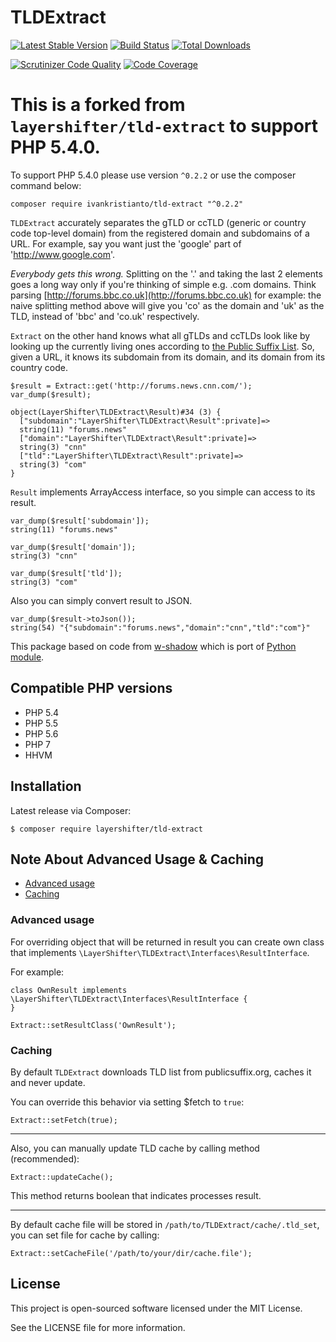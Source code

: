 # TLDExtract

[![Latest Stable Version](https://poser.pugx.org/layershifter/tld-extract/v/stable)](https://packagist.org/packages/layershifter/tld-extract)
[![Build Status](https://travis-ci.org/layershifter/TLDExtract.svg)](https://travis-ci.org/layershifter/TLDExtract)
[![Total Downloads](https://poser.pugx.org/layershifter/tld-extract/downloads)](https://packagist.org/packages/layershifter/tld-extract)

[![Scrutinizer Code Quality](https://scrutinizer-ci.com/g/layershifter/TLDExtract/badges/quality-score.png?b=master)](https://scrutinizer-ci.com/g/layershifter/TLDExtract/?branch=master)
[![Code Coverage](https://scrutinizer-ci.com/g/layershifter/TLDExtract/badges/coverage.png?b=master)](https://scrutinizer-ci.com/g/layershifter/TLDExtract/?branch=master)

# This is a forked from `layershifter/tld-extract` to support PHP 5.4.0.

To support PHP 5.4.0 please use version `^0.2.2` or use the composer command below:

    composer require ivankristianto/tld-extract "^0.2.2"

`TLDExtract` accurately separates the gTLD or ccTLD (generic or country code
top-level domain) from the registered domain and subdomains of a URL. For
example, say you want just the 'google' part of 'http://www.google.com'.

*Everybody gets this wrong.* Splitting on the '.' and taking the last 2
elements goes a long way only if you're thinking of simple e.g. .com
domains. Think parsing
[http://forums.bbc.co.uk](http://forums.bbc.co.uk) for example: the naive
splitting method above will give you 'co' as the domain and 'uk' as the TLD,
instead of 'bbc' and 'co.uk' respectively.

`Extract` on the other hand knows what all gTLDs and ccTLDs look like by
looking up the currently living ones according to
[the Public Suffix List](http://www.publicsuffix.org). So,
given a URL, it knows its subdomain from its domain, and its domain from its
country code.

    $result = Extract::get('http://forums.news.cnn.com/');
    var_dump($result);
    
    object(LayerShifter\TLDExtract\Result)#34 (3) {
      ["subdomain":"LayerShifter\TLDExtract\Result":private]=>
      string(11) "forums.news"
      ["domain":"LayerShifter\TLDExtract\Result":private]=>
      string(3) "cnn"
      ["tld":"LayerShifter\TLDExtract\Result":private]=>
      string(3) "com"
    }

`Result` implements ArrayAccess interface, so you simple can access to its result.

    var_dump($result['subdomain']);
    string(11) "forums.news"
    
    var_dump($result['domain']);
    string(3) "cnn"
    
    var_dump($result['tld']);
    string(3) "com"
    
Also you can simply convert result to JSON.
    
    var_dump($result->toJson());
    string(54) "{"subdomain":"forums.news","domain":"cnn","tld":"com"}"

This package based on code from [w-shadow](http://w-shadow.com/blog/2012/08/28/tldextract/)
which is port of [Python module](https://github.com/john-kurkowski/tldextract).

## Compatible PHP versions
- PHP 5.4
- PHP 5.5
- PHP 5.6
- PHP 7
- HHVM

## Installation

Latest release via Composer:

    $ composer require layershifter/tld-extract

## Note About Advanced Usage & Caching

- [Advanced usage](#note-advanced)
- [Caching](#note-caching)

### <a name="note-advanced"></a> Advanced usage

For overriding object that will be returned in result you can create own class that implements `\LayerShifter\TLDExtract\Interfaces\ResultInterface`.

For example:

    class OwnResult implements \LayerShifter\TLDExtract\Interfaces\ResultInterface {
    }
    
    Extract::setResultClass('OwnResult');

### <a name="note-caching"></a> Caching

By default `TLDExtract` downloads TLD list from publicsuffix.org, caches it and never update.

You can override this behavior via setting $fetch to `true`:

    Extract::setFetch(true);

---

Also, you can manually update TLD cache by calling method (recommended):

    Extract::updateCache();
    
This method returns boolean that indicates processes result.

---

By default cache file will be stored in `/path/to/TLDExtract/cache/.tld_set`, you can set file for cache by calling:

    Extract::setCacheFile('/path/to/your/dir/cache.file');

License
-------

This project is open-sourced software licensed under the MIT License.

See the LICENSE file for more information.